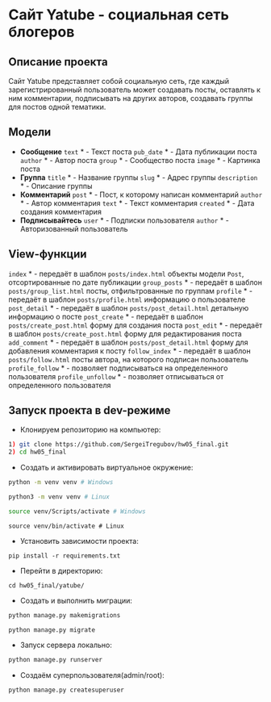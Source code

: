 # Сайт Yatube - социальная сеть блогеров
## Описание проекта
Сайт Yatube представляет собой социальную сеть, где каждый зарегистрированный пользователь может создавать посты, оставлять к ним комментарии, подписывать на других авторов, создавать группы для постов одной тематики.


## Модели

* **Сообщение**
    `text` * - Текст поста
    `pub_date` * - Дата публикации поста
    `author` * - Автор поста
    `group` * - Сообщество поста
    `image` * - Картинка поста
* **Группа**
    `title` * - Название группы
    `slug` * - Адрес группы
    `description` * - Описание группы
* **Комментарий**
    `post` * - Пост, к которому написан комментарий
    `author` * - Автор комментария
    `text` * - Текст комментария
    `created` * - Дата создания комментария
* **Подписывайтесь**
    `user` * - Подписки пользователя
    `author` * - Авторизованный пользователь


## View-функции

`index` * - передаёт в шаблон `posts/index.html` объекты модели `Post`, отсортированные по дате публикации
`group_posts` * - передаёт в шаблон `posts/group_list.html` посты, отфильтрованные по группам
`profile` * - передаёт в шаблон `posts/profile.html` информацию о пользователе
`post_detail` * - передаёт в шаблон `posts/post_detail.html` детальную информацию о посте
`post_create` * - передаёт в шаблон `posts/create_post.html` форму для создания поста
`post_edit` * - передаёт в шаблон `posts/create_post.html` форму для редактирования поста
`add_comment` * - передаёт в шаблон `posts/post_detail.html` форму для добавления комментария к посту
`follow_index` * - передаёт в шаблон `posts/follow.html` посты автора, на которого подписан пользователь
`profile_follow` * - позволяет подписываться на определенного пользователя
`profile_unfollow` * - позволяет отписываться от определенного пользователя





## Запуск проекта в dev-режиме
- Клонируем репозиторию на компьютер:
```bash
1) git clone https://github.com/SergeiTregubov/hw05_final.git
2) cd hw05_final
```
- Cоздать и активировать виртуальное окружение:
```bash
python -m venv venv # Windows
```
```bash
python3 -m venv venv # Linux
```
```bash
source venv/Scripts/activate # Windows
```
```
source venv/bin/activate # Linux
```
- Установить зависимости проекта:
```
pip install -r requirements.txt
```
- Перейти в директорию:
```
cd hw05_final/yatube/
```
- Создать и выполнить миграции:
```bash
python manage.py makemigrations
```
```
python manage.py migrate
```
- Запуск сервера локально:
```bash
python manage.py runserver
```
- Создаём суперпользователя(admin/root):
```bash
python manage.py createsuperuser
```
